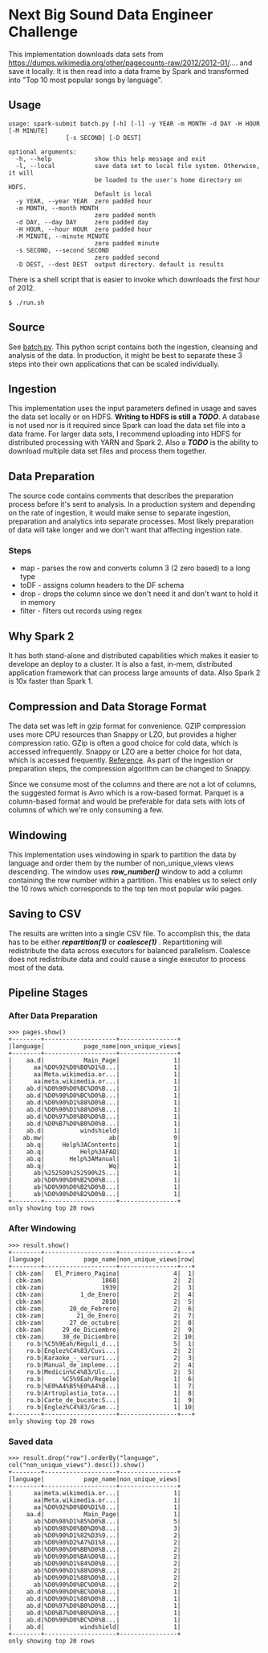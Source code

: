 # Next Big Sound Data Engineer Challenge
This implementation downloads data sets from https://dumps.wikimedia.org/other/pagecounts-raw/2012/2012-01/.... and save it locally. It is then read into a data frame by Spark and transformed into "Top 10 most popular songs by language".


## Usage
```
usage: spark-submit batch.py [-h] [-l] -y YEAR -m MONTH -d DAY -H HOUR [-M MINUTE]
                [-s SECOND] [-D DEST]

optional arguments:
  -h, --help            show this help message and exit
  -l, --local           save data set to local file system. Otherwise, it will
                        be loaded to the user's home directory on HDFS.
                        Default is local
  -y YEAR, --year YEAR  zero padded hour
  -m MONTH, --month MONTH
                        zero padded month
  -d DAY, --day DAY     zero padded day
  -H HOUR, --hour HOUR  zero padded hour
  -M MINUTE, --minute MINUTE
                        zero padded minute
  -s SECOND, --second SECOND
                        zero padded second
  -D DEST, --dest DEST  output directory. default is results
```

There is a shell script that is easier to invoke which downloads the first hour of 2012.
```
$ ./run.sh
```

## Source
See [batch.py](batch.py). This python script contains both the ingestion, cleansing and analysis of the data. In production, it might be best to separate these 3 steps into their own applications that can be scaled individually. 

## Ingestion
This implementation uses the input parameters defined in usage and saves the data set locally or on HDFS. **Writing to HDFS is still a ___TODO___**. A database is not used nor is it required since Spark can load the data set file into a data frame. For larger data sets, I recommend uploading into HDFS for distributed processing with YARN and Spark 2. Also a ***TODO*** is the ability to download multiple data set files and process them together.

## Data Preparation
The source code contains comments that describes the preparation process before it's sent to analysis. In a production system and depending on the rate of ingestion, it would make sense to separate ingestion, preparation and analytics into separate processes. Most likely preparation of data will take longer and we don't want that affecting ingestion rate.

### Steps 
* map - parses the row and converts column 3 (2 zero based) to a long type
* toDF - assigns column headers to the DF schema
* drop - drops the column since we don't need it and don't want to hold it in memory
* filter - filters out records using regex

## Why Spark 2
It has both stand-alone and distributed capabilities which makes it easier to develope an deploy to a cluster. It is also a fast, in-mem, distributed application framework that can process large amounts of data. Also Spark 2 is 10x faster than Spark 1.

## Compression and Data Storage Format
The data set was left in gzip format for convenience. GZIP compression uses more CPU resources than Snappy or LZO, but provides a higher compression ratio. GZip is often a good choice for cold data, which is accessed infrequently. Snappy or LZO are a better choice for hot data, which is accessed frequently. [Reference](https://www.cloudera.com/documentation/enterprise/5-15-x/topics/admin_data_compression_performance.html#xd_583c10bfdbd326ba-7dae4aa6-147c30d0933--7af7). As part of the ingestion or preparation steps, the compression algorithm can be changed to Snappy.

Since we consume most of the columns and there are not a lot of columns, the suggested format is Avro which is a row-based format. Parquet is a column-based format and would be preferable for data sets with lots of columns of which we're only consuming a few.

## Windowing
This implementation uses windowing in spark to partition the data by language and order them by the number of non_unique_views views descending. The window uses ***row_number()*** window to add a column containing the row number within a partition. This enables us to select only the 10 rows which corresponds to the top ten most popular wiki pages.

## Saving to CSV
The results are written into a single CSV file. To accomplish this, the data has to be either ***repartition(1)*** or ***coalesce(1)*** . Repartitioning will redistribute the data across executors for balanced parallelism. Coalesce does not redistribute data and could cause a single executor to process most of the data.

## Pipeline Stages

### After Data Preparation
```
>>> pages.show()
+--------+--------------------+----------------+
|language|           page_name|non_unique_views|
+--------+--------------------+----------------+
|    aa.d|           Main_Page|               1|
|      aa|%D0%92%D0%B0%D1%8...|               1|
|      aa|Meta.wikimedia.or...|               1|
|      aa|meta.wikimedia.or...|               1|
|    ab.d|%D0%90%D0%BC%D0%B...|               1|
|    ab.d|%D0%90%D0%BC%D0%B...|               1|
|    ab.d|%D0%90%D1%88%D0%B...|               1|
|    ab.d|%D0%90%D1%88%D0%B...|               1|
|    ab.d|%D0%97%D0%B0%D0%B...|               1|
|    ab.d|%D0%B7%D0%B0%D0%B...|               1|
|    ab.d|          windshield|               1|
|   ab.mw|                  ab|               9|
|    ab.q|     Help%3AContents|               1|
|    ab.q|          Help%3AFAQ|               1|
|    ab.q|       Help%3AManual|               1|
|    ab.q|                  Wq|               1|
|      ab|%2525D0%252590%25...|               1|
|      ab|%D0%90%D0%B2%D0%B...|               1|
|      ab|%D0%90%D0%B2%D0%B...|               1|
|      ab|%D0%90%D0%B2%D0%B...|               1|
+--------+--------------------+----------------+
only showing top 20 rows

```

### After Windowing
```
>>> result.show()
+--------+--------------------+----------------+---+
|language|           page_name|non_unique_views|row|
+--------+--------------------+----------------+---+
| cbk-zam|   El_Primero_Pagina|               4|  1|
| cbk-zam|                1868|               2|  2|
| cbk-zam|                1939|               2|  3|
| cbk-zam|          1_de_Enero|               2|  4|
| cbk-zam|                2010|               2|  5|
| cbk-zam|       20_de_Febrero|               2|  6|
| cbk-zam|         21_de_Enero|               2|  7|
| cbk-zam|       27_de_octubre|               2|  8|
| cbk-zam|     29_de_Diciembre|               2|  9|
| cbk-zam|     30_de_Diciembre|               2| 10|
|    ro.b|%C5%9Eah/Reguli_d...|               5|  1|
|    ro.b|Englez%C4%83/Cuvi...|               2|  2|
|    ro.b|Karaoke_-_versuri...|               2|  3|
|    ro.b|Manual_de_impleme...|               2|  4|
|    ro.b|Medicin%C4%83/Ulc...|               2|  5|
|    ro.b|     %C5%9Eah/Regele|               1|  6|
|    ro.b|%E0%A4%B5%E0%A4%B...|               1|  7|
|    ro.b|Artroplastia_tota...|               1|  8|
|    ro.b|Carte_de_bucate:S...|               1|  9|
|    ro.b|Englez%C4%83/Gram...|               1| 10|
+--------+--------------------+----------------+---+
only showing top 20 rows
```

### Saved data
```
>>> result.drop("row").orderBy("language", col("non_unique_views").desc()).show()
+--------+--------------------+----------------+
|language|           page_name|non_unique_views|
+--------+--------------------+----------------+
|      aa|meta.wikimedia.or...|               1|
|      aa|Meta.wikimedia.or...|               1|
|      aa|%D0%92%D0%B0%D1%8...|               1|
|    aa.d|           Main_Page|               1|
|      ab|%D0%98%D1%85%D0%B...|               5|
|      ab|%D0%98%D0%B0%D0%B...|               3|
|      ab|%D0%90%D1%82%D3%9...|               2|
|      ab|%D0%90%D2%A7%D1%8...|               2|
|      ab|%D0%90%D0%BB%D0%B...|               2|
|      ab|%D0%90%D0%BA%D0%B...|               2|
|      ab|%D0%90%D1%84%D0%B...|               2|
|      ab|%D0%90%D1%88%D0%B...|               2|
|      ab|%D0%90%D1%88%D0%B...|               2|
|      ab|%D0%90%D0%BC%D0%B...|               2|
|    ab.d|%D0%90%D0%BC%D0%B...|               1|
|    ab.d|%D0%90%D1%88%D0%B...|               1|
|    ab.d|%D0%97%D0%B0%D0%B...|               1|
|    ab.d|%D0%B7%D0%B0%D0%B...|               1|
|    ab.d|%D0%90%D0%BC%D0%B...|               1|
|    ab.d|          windshield|               1|
+--------+--------------------+----------------+
only showing top 20 rows
```